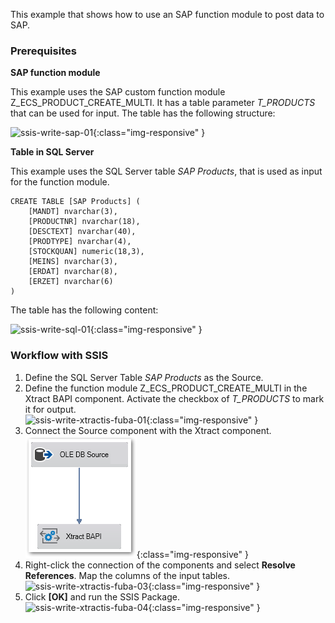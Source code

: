 This example that shows how to use an SAP function module to post data to SAP. 

### Prerequisites

**SAP function module**<br>

This example uses the SAP custom function module Z_ECS_PRODUCT_CREATE_MULTI.
It has a table parameter *T_PRODUCTS* that can be used for input. 
The table has the following structure:

![ssis-write-sap-01](/img/content/ssis-write-sap-01.png){:class="img-responsive" }

**Table in SQL Server**

This example uses the SQL Server table *SAP Products*, that is used as input for the function module.

```
CREATE TABLE [SAP Products] (
    [MANDT] nvarchar(3), 
    [PRODUCTNR] nvarchar(18),
    [DESCTEXT] nvarchar(40),
    [PRODTYPE] nvarchar(4),
    [STOCKQUAN] numeric(18,3),
    [MEINS] nvarchar(3),
    [ERDAT] nvarchar(8),
    [ERZET] nvarchar(6)
)
```

The table has the following content:

![ssis-write-sql-01](/img/content/ssis-write-sql-01.png){:class="img-responsive" }

### Workflow with SSIS


1. Define the SQL Server Table *SAP Products* as the Source.
2. Define the function module Z_ECS_PRODUCT_CREATE_MULTI in the Xtract BAPI component. Activate the checkbox of *T_PRODUCTS* to mark it for output. <br>
![ssis-write-xtractis-fuba-01](/img/content/ssis-write-xtractis-fuba-01.png){:class="img-responsive" }
3. Connect the Source component with the Xtract component. <br>
![ssis-write-xtractis-fuba-02](/img/content/ssis-write-xtractis-fuba-02.png){:class="img-responsive" }
4. Right-click the connection of the components and select **Resolve References**. Map the columns of the input tables. <br>
![ssis-write-xtractis-fuba-03](/img/content/ssis-write-xtractis-fuba-03.png){:class="img-responsive" }
5. Click **[OK]** and run the SSIS Package.<br>
![ssis-write-xtractis-fuba-04](/img/content/ssis-write-xtractis-fuba-04.png){:class="img-responsive" }